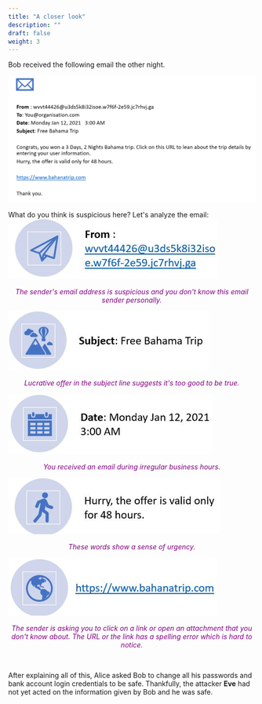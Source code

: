 ```yaml
---
title: "A closer look"
description: ""
draft: false
weight: 3
---
```


Bob received the following email the other night.

![Bob's Email](email.png?classes=border,shadow)



What do you think is suspicious here? Let's analyze the email:
![Email address](from_address.JPG?classes=border,shadow)


<div style="text-align: center;">
<p style="color:purple">
<em>The sender's email address is suspicious and you don't know this email sender personally.</em></p>
</div>


![Email Subject](subject.JPG?classes=border,shadow)


<div style="text-align: center;">
<p style="color:purple">
<em>Lucrative offer in the subject line suggests it's too good to be true.</em></p>
</div>

![Email Date](date.JPG?classes=border,shadow)


 <div style="text-align: center;">
<p style="color:purple">
<em> You received an email during irregular business hours.</em></p>
</div>

![Urgency in language](urgency.JPG?classes=border,shadow)


<div style="text-align: center;">
<p style="color:purple">
<em>These words show a sense of urgency.</em></p>
</div>

![URLs in Email](url.JPG?classes=border,shadow)


<div style="text-align: center;">
<p style="color:purple">
<em>The sender is asking you to click on a link or open an attachment that you don't know about.
The URL or the link has a spelling error which is hard to notice.</em></p>
</div>
<br>

After explaining all of this, Alice asked Bob to change all his passwords and bank account login credentials to be safe. Thankfully, the attacker **Eve** had not yet acted on the information given by Bob and he was safe. 